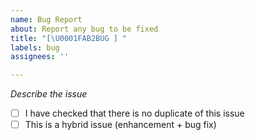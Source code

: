 ```yaml
---
name: Bug Report
about: Report any bug to be fixed
title: "[\U0001FAB2BUG ] "
labels: bug
assignees: ''

---
```


*Describe the issue*

- [ ] I have checked that there is no duplicate of this issue
- [ ] This is a hybrid issue (enhancement + bug fix)
